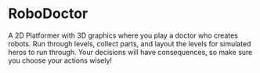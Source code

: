 # RoboDoctor
A 2D Platformer with 3D graphics where you play a doctor who creates robots. Run through levels, collect parts, and layout the levels for simulated heros to run through. Your decisions will have consequences, so make sure you choose your actions wisely!
